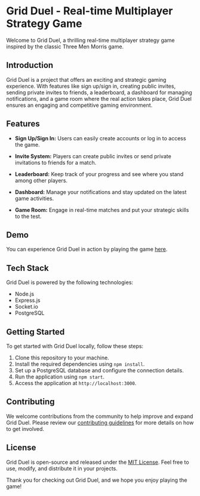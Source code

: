 # Grid Duel - Real-time Multiplayer Strategy Game

Welcome to Grid Duel, a thrilling real-time multiplayer strategy game inspired by the classic Three Men Morris game.


## Introduction

Grid Duel is a project that offers an exciting and strategic gaming experience. With features like sign up/sign in, creating public invites, sending private invites to friends, a leaderboard, a dashboard for managing notifications, and a game room where the real action takes place, Grid Duel ensures an engaging and competitive gaming environment.

## Features

- **Sign Up/Sign In:** Users can easily create accounts or log in to access the game.

- **Invite System:** Players can create public invites or send private invitations to friends for a match.

- **Leaderboard:** Keep track of your progress and see where you stand among other players.

- **Dashboard:** Manage your notifications and stay updated on the latest game activities.

- **Game Room:** Engage in real-time matches and put your strategic skills to the test.

## Demo

You can experience Grid Duel in action by playing the game [here](https://grid-duel-beta.onrender.com).

## Tech Stack

Grid Duel is powered by the following technologies:

- Node.js
- Express.js
- Socket.io
- PostgreSQL

## Getting Started

To get started with Grid Duel locally, follow these steps:

1. Clone this repository to your machine.
2. Install the required dependencies using `npm install`.
3. Set up a PostgreSQL database and configure the connection details.
4. Run the application using `npm start`.
5. Access the application at `http://localhost:3000`.

## Contributing

We welcome contributions from the community to help improve and expand Grid Duel. Please review our [contributing guidelines](CONTRIBUTING.md) for more details on how to get involved.

## License

Grid Duel is open-source and released under the [MIT License](LICENSE). Feel free to use, modify, and distribute it in your projects.

Thank you for checking out Grid Duel, and we hope you enjoy playing the game!

